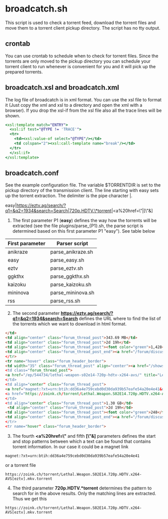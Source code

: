# broadcatch.sh
This script is used to check a torrent feed, download the torrent files and move them to a torrent client pickup directory. The script has no tty output.

## crontab
You can use crontab to schedule when to check for torrent files. Since the torrents are only moved to the pickup directory you can schedule your torrent client to run whenever is convenient for you and it will pick up the prepared torrents.

## broadcatch.xsl and broadcatch.xml
The log file of broadcatch is in xml format. You can use the xsl file to format it (Just copy the xml and xsl to a directory and open the xml with a browser). If you drop the xsl-if from the xsl file also all the trace lines will be shown.
```XSLT
<xsl:template match="ENTRY">
  <xsl:if test="@TYPE != 'TRACE'">
  <tr>
    <td><xsl:value-of select="@TYPE"/></td>
    <td colspan="2"><xsl:call-template name="break"/></td>
  </tr>
  </xsl:if>
</xsl:template>
```

## broadcatch.conf
See the example configuration file. The variable $TORRENTDIR is set to the pickup directory of the transmission client. The line starting with easy sets up the torrent extraction. The delimiter is the pipe character |. 

easy|https://eztv.ag/search/?q1=&q2=1934&search=Search|720p.HDTV.\*torrent|<a%20href=\\"|[\\"\&]

1. The first parameter P1 (**easy**) defines the way how the torrents will be extracted (see the file plugins/parse_{P1}.sh, the parse script is determined based on this first parameter P1 "easy"). See table below 

First parameter | Parser script
--------------- | -------------
anikraze|parse_anikraze.sh
easy|parse_easy.sh
eztv|parse_eztv.sh
ggkthx|parse_ggkthx.sh
kaizoku|parse_kaizoku.sh
mininova|parse_mininova.sh
rss|parse_rss.sh
2. The second parameter **https://eztv.ag/search/?q1=&q2=1934&search=Search** defines the URL where to find the list of the torrents which we want to download in html format.
```HTML
</td>
<td align="center" class="forum_thread_post">343.69 MB</td>
<td align="center" class="forum_thread_post">2d 19h</td>
<td align="center" class="forum_thread_post"><font color="green">1,428</font></td>
<td align="center" class="forum_thread_post_end"><a href="/forum/discuss/544732/" rel="nofollow" title="Discuss about Lethal Weapon S02E14 HDTV x264-SVA [eztv]:"><img src="/ezimg/s/1/3/chat_empty.png"
</tr>
<tr name="hover" class="forum_header_border">
<td width="35" class="forum_thread_post" align="center"><a href="/shows/1934/lethal-weapon/" title="Lethal Weapon Torrent"><img src="/images/eztv_show_info3.png" border="0" alt="Info" title="Lethal We
<td class="forum_thread_post">
<a href="/ep/544734/lethal-weapon-s02e14-720p-hdtv-x264-avs/" title="Lethal Weapon S02E14 720p HDTV x264-AVS [eztv] (1.30 GB)" alt="Lethal Weapon S02E14 720p HDTV x264-AVS [eztv] (1.30 GB)" class="epi
</td>
<td align="center" class="forum_thread_post">
<a href="magnet:?xt=urn:btih:dd36a4e759cebd0d30da939b57eafe54a20e4e41&dn=Lethal.Weapon.S02E14.720p.HDTV.x264-AVS%5Beztv%5D.mkv%5Beztv%5D&tr=udp%3A%2F%2Ftracker.coppersurfer.tk%3A80&tr=udp%3A%2F%2Fglot
<a href="https://zoink.ch/torrent/Lethal.Weapon.S02E14.720p.HDTV.x264-AVS[eztv].mkv.torrent" rel="nofollow" class="download_1" title="Lethal Weapon S02E14 720p HDTV x264-AVS Torrent: Download Mirror #
</td>
<td align="center" class="forum_thread_post">1.30 GB</td>
 <td align="center" class="forum_thread_post">2d 19h</td>
<td align="center" class="forum_thread_post"><font color="green">248</font></td>
<td align="center" class="forum_thread_post_end"><a href="/forum/discuss/544734/" rel="nofollow" title="Discuss about Lethal Weapon S02E14 720p HDTV x264-AVS [eztv]:"><img src="/ezimg/s/1/3/chat_empty
</tr>
<tr name="hover" class="forum_header_border">
```
3. The fourth **<a%20href=\\"** and fifth **[\\"\&]** parameters defines the start and stop patterns between which a text can be found that contains torrent information. In our case it could be a magnet link
```
magnet:?xt=urn:btih:dd36a4e759cebd0d30da939b57eafe54a20e4e41
```
or a torrent file
```
https://zoink.ch/torrent/Lethal.Weapon.S02E14.720p.HDTV.x264-AVS[eztv].mkv.torrent
```
4. The third parameter **720p.HDTV.\*torrent** determines the pattern to search for in the above results. Only the matching lines are extracted. Thus we get this
```
https://zoink.ch/torrent/Lethal.Weapon.S02E14.720p.HDTV.x264-AVS[eztv].mkv.torrent
```
